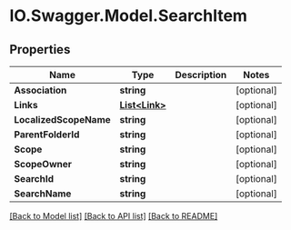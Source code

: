 # IO.Swagger.Model.SearchItem
## Properties

Name | Type | Description | Notes
------------ | ------------- | ------------- | -------------
**Association** | **string** |  | [optional] 
**Links** | [**List&lt;Link&gt;**](Link.md) |  | [optional] 
**LocalizedScopeName** | **string** |  | [optional] 
**ParentFolderId** | **string** |  | [optional] 
**Scope** | **string** |  | [optional] 
**ScopeOwner** | **string** |  | [optional] 
**SearchId** | **string** |  | [optional] 
**SearchName** | **string** |  | [optional] 

[[Back to Model list]](../README.md#documentation-for-models) [[Back to API list]](../README.md#documentation-for-api-endpoints) [[Back to README]](../README.md)

